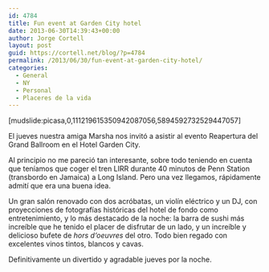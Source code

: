 ```yaml
---
id: 4784
title: Fun event at Garden City hotel
date: 2013-06-30T14:39:43+00:00
author: Jorge Cortell
layout: post
guid: https://cortell.net/blog/?p=4784
permalink: /2013/06/30/fun-event-at-garden-city-hotel/
categories:
  - General
  - NY
  - Personal
  - Placeres de la vida
---
```

[mudslide:picasa,0,111219615350942087056,5894592732529447057]

El jueves nuestra amiga Marsha nos invitó a asistir al evento Reapertura del Grand Ballroom en el Hotel Garden City.

Al principio no me pareció tan interesante, sobre todo teniendo en cuenta que teníamos que coger el tren LIRR durante 40 minutos de Penn Station (transbordo en Jamaica) a Long Island. Pero una vez llegamos, rápidamente admití que era una buena idea.

Un gran salón renovado con dos acróbatas, un violín eléctrico y un DJ, con proyecciones de fotografías históricas del hotel de fondo como entretenimiento, y lo más destacado de la noche: la barra de sushi más increíble que he tenido el placer de disfrutar de un lado, y un increíble y delicioso bufete de _hors d‘oeuvres_ del otro. Todo bien regado con excelentes vinos tintos, blancos y cavas.

Definitivamente un divertido y agradable jueves por la noche.